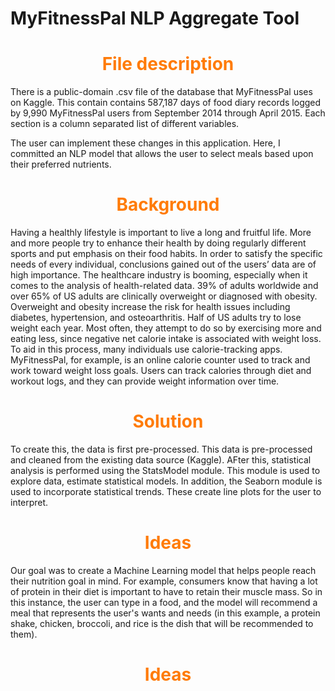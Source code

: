 # MyFitnessPal NLP Aggregate Tool

# <span style="color:#FF7B07"><div align="center">**File description**

There is a public-domain .csv file of the database that MyFitnessPal uses on Kaggle. This contain contains 587,187 days of food diary records logged by 9,990 MyFitnessPal users from September 2014 through April 2015. Each section is a column separated list of different variables.

The user can implement these changes in this application. Here, I committed an NLP model that allows the user to select meals based upon their preferred nutrients.

# <span style="color:#FF7B07"><div align="center">**Background**

Having a healthly lifestyle is important to live a long and fruitful life. More and more people try to enhance their health by doing regularly different sports and put emphasis on their food habits. In order to satisfy the specific needs of every individual, conclusions gained out of the users’ data are of high importance. The healthcare industry is booming, especially when it comes to the analysis of health-related data. 39% of adults worldwide and over 65% of US adults are clinically overweight or diagnosed with obesity. Overweight and obesity increase the risk for health issues including diabetes, hypertension, and osteoarthritis. Half of US adults try to lose weight each year. Most often, they attempt to do so by exercising more and eating less, since negative net calorie intake is associated with weight loss. To aid in this process, many individuals use calorie-tracking apps. MyFitnessPal, for example, is an online calorie counter used to track and work toward weight loss goals. Users can track calories through diet and workout logs, and they can provide weight information over time.

# <span style="color:#FF7B07"><div align="center">**Solution**

To create this, the data is first pre-processed. This data is pre-processed and cleaned from the existing data source (Kaggle). AFter this, statistical analysis is performed using the StatsModel module. This module is used to explore data, estimate statistical models. In addition, the Seaborn module is used to incorporate statistical trends. These create line plots for the user to interpret.

# <span style="color:#FF7B07"><div align="center">**Ideas**

Our goal was to create a Machine Learning model that helps people reach their nutrition goal in mind. For example, consumers know that having a lot of protein in their diet is important to have to retain their muscle mass. So in this instance, the user can type in a food, and the model will recommend a meal that represents the user's wants and needs (in this example, a protein shake, chicken, broccoli, and rice is the dish that will be recommended to them).

# <span style="color:#FF7B07"><div align="center">**Ideas**
